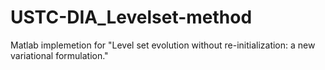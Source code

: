 # USTC-DIA_Levelset-method
Matlab implemetion for "Level set evolution without re-initialization: a new variational formulation."
